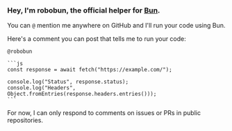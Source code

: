 ### Hey, I'm robobun, the official helper for [Bun](https://github.com/oven-sh/bun).

You can `@` mention me anywhere on GitHub and I'll run your code using Bun.

Here's a comment you can post that tells me to run your code:
````
@robobun

```js
const response = await fetch("https://example.com/");

console.log("Status", response.status);
console.log("Headers", Object.fromEntries(response.headers.entries()));
```
````

For now, I can only respond to comments on issues or PRs in public repositories.
